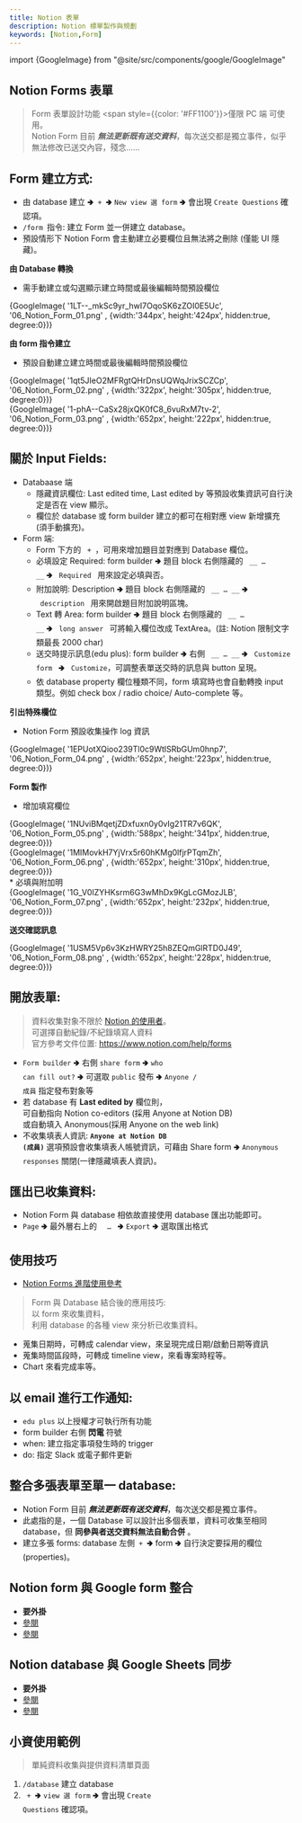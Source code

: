 ```yaml
---
title: Notion 表單
description: Notion 標單製作與規劃
keywords: [Notion,Form]
---
```

import {GoogleImage} from "@site/src/components/google/GoogleImage"


## Notion Forms 表單<span id="notion_Form"> </span>
> Form 表單設計功能 <span style={{color: '#FF1100'}}>僅限 PC 端</span> 可使用。  
> Notion Form 目前 *__無法更新既有送交資料__*，每次送交都是獨立事件，似乎無法修改已送交內容，殘念......  


## Form 建立方式: 
* 由 database 建立 🢂<code> + </code>🢂 <code>New view 選 form</code> 🢂 會出現 <code>Create Questions</code> 確認項。  
* <code>/form </code>指令: 建立 Form 並一併建立 database。  
* 預設情形下 Notion Form 會主動建立必要欄位且無法將之刪除 \(僅能 UI 隱藏)。

__由 Database 轉換__
* 需手動建立或勾選顯示建立時間或最後編輯時間預設欄位
<div>
 {GoogleImage( '1LT--_mkSc9yr_hwI7OqoSK6zZOI0E5Uc',  '06_Notion_Form_01.png' , {width:'344px', height:'424px', hidden:true, degree:0})}
</div>

__由 form 指令建立__
* 預設自動建立建立時間或最後編輯時間預設欄位
<div>
 {GoogleImage( '1qt5JIeO2MFRgtQHrDnsUQWqJrixSCZCp',  '06_Notion_Form_02.png' , {width:'322px', height:'305px', hidden:true, degree:0})}
</div>
<div>
 {GoogleImage( '1-phA--CaSx28jxQK0fC8_6vuRxM7tv-2',  '06_Notion_Form_03.png' , {width:'652px', height:'222px', hidden:true, degree:0})}
</div>

  
## 關於 Input Fields: 
* Databaase 端
    * 隱藏資訊欄位: Last edited time, Last edited by 等預設收集資訊可自行決定是否在 view 顯示。 
    * 欄位於 database 或 form builder 建立的都可在相對應 view 新增擴充 (須手動擴充)。  
* Form 端:
    * Form 下方的 <code> + </code>，可用來增加題目並對應到 Database 欄位。 
    * 必填設定 Required: form builder 🢂 題目 block 右側隱藏的 <code>&nbsp;__ … __</code> 🢂 <code>&nbsp;Required&nbsp;</code> 用來設定必填與否。
    * 附加說明: Description 🢂 題目 block 右側隱藏的 <code>&nbsp;__ … __</code> 🢂 <code>&nbsp;description&nbsp;</code> 用來開啟題目附加說明區塊。
    * Text 轉 Area: form builder 🢂 題目 block 右側隱藏的 <code>&nbsp;__ … __</code> 🢂 <code>&nbsp;long answer&nbsp;</code> 可將輸入欄位改成 TextArea。\(註: Notion 限制文字類最長 2000 char)
    * 送交時提示訊息\(edu plus): form builder 🢂 右側 <code>&nbsp;__ … __</code> 🢂 <code>&nbsp;Customize form&nbsp;</code> 🢂 <code>&nbsp;Customize</code>，可調整表單送交時的訊息與 button 呈現。
    * 依 database property 欄位種類不同，form 填寫時也會自動轉換 input 類型。例如 check box / radio choice/ Auto-complete 等。

__引出特殊欄位__
* Notion Form 預設收集操作 log 資訊
<div>
 {GoogleImage( '1EPUotXQioo239Tl0c9WtlSRbGUm0hnp7',  '06_Notion_Form_04.png' , {width:'652px', height:'223px', hidden:true, degree:0})}
</div>

__Form 製作__
* 增加填寫欄位
<div>
 {GoogleImage( '1NUviBMqetjZDxfuxn0y0vIg21TR7v6QK',  '06_Notion_Form_05.png' , {width:'588px', height:'341px', hidden:true, degree:0})}
</div>
<div>
 {GoogleImage( '1MIMovkH7YjVrx5r60hKMg0lfjrPTqmZh',  '06_Notion_Form_06.png' , {width:'652px', height:'310px', hidden:true, degree:0})}
</div>
* 必填與附加明
<div>
 {GoogleImage( '1G_V0IZYHKsrm6G3wMhDx9KgLcGMozJLB',  '06_Notion_Form_07.png' , {width:'652px', height:'232px', hidden:true, degree:0})}
</div>

__送交確認訊息__
<div>
 {GoogleImage( '1USM5Vp6v3KzHWRY25h8ZEQmGlRTD0J49',  '06_Notion_Form_08.png' , {width:'652px', height:'228px', hidden:true, degree:0})}
</div>

## 開放表單: 
> 資料收集對象不限於 [Notion 的使用者](./NotionBasic#notion_database_coedit_setting)。  
> 可選擇自動紀錄/不紀錄填寫人資料    
> 官方參考文件位置: https://www.notion.com/help/forms

* <code>Form builder</code> 🢂 右側 <code>share form</code> 🢂 <code>who can fill out?</code> 🢂 可選取 <code>public</code> 發布 🢂 <code>Anyone / 成員</code> 指定發布對象等
* 若 database 有 __Last edited by__ 欄位則，<br/>可自動指向 Notion co-editors (採用 Anyone at Notion DB) <br/>或自動填入 Anonymous\(採用 Anyone on the web link)   
* 不收集填表人資訊: __<code>Anyone at Notion DB (成員)</code>__ 選項預設會收集填表人帳號資訊，可藉由 Share form 🢂 <code>Anonymous responses</code> 關閉(一律隱藏填表人資訊)。  


## 匯出已收集資料: 
* Notion Form 與 database 相依故直接使用 database 匯出功能即可。    
* <code>Page</code> 🢂 最外層右上的 <code>&nbsp; … </code> 🢂 <code>Export</code> 🢂 選取匯出格式

## 使用技巧  
* [Notion Forms 進階使用參考](https://www.notion.com/help/guides/use-forms-to-collect-organize-and-act-on-responses-in-notion)

> Form 與 Database 結合後的應用技巧:  
> 以 form 來收集資料，  
> 利用 database 的各種 view 來分析已收集資料。  

* 蒐集日期時，可轉成 calendar view，來呈現完成日期/啟動日期等資訊
* 蒐集時間區段時，可轉成 timeline view，來看專案時程等。 
* Chart 來看完成率等。

## 以 email 進行工作通知: 
* <code>edu plus</code> 以上授權才可執行所有功能
* form builder 右側 __閃電__ 符號  
* when: 建立指定事項發生時的 trigger 
* do: 指定 Slack 或電子郵件更新

## 整合多張表單至單一 database: <span id="notion_MultiForm_2_SingleDatabase"> </span>
* Notion Form 目前 *__無法更新既有送交資料__*，每次送交都是獨立事件。  
* 此處指的是，一個 Database 可以設計出多個表單，資料可收集至相同 database，但 __同參與者送交資料無法自動合併__ 。
* 建立多張 forms: database 左側<code> + </code>🢂 form 🢂 自行決定要採用的欄位\(properties)。

## Notion form 與 Google form 整合 
* __要外掛__
* [參閱](https://www.youtube.com/watch?v=XEwOtlsF_oY)
* [參閱](https://www.youtube.com/watch?v=oAxg4MZ4Jv8)
    
## Notion database 與 Google Sheets 同步
* __要外掛__
* [參閱](https://workspace.google.com/marketplace/app/sync2sheets_notion_in_sync_with_google_s/887187948180)
* [參閱](https://nuit0815.medium.com/notion-%E4%BD%BF%E7%94%A8%E8%A8%A3%E7%AB%85-%E9%80%A3%E7%B5%90-google-%E8%A1%A8%E5%96%AE%E8%88%87-notion-database-27a44a6c0ee1)

## 小資使用範例
> 單純資料收集與提供資料清單頁面

1. <code>/database</code> 建立 database
1. <code> + </code>🢂 <code>view 選 form</code> 🢂 會出現 <code>Create Questions</code> 確認項。